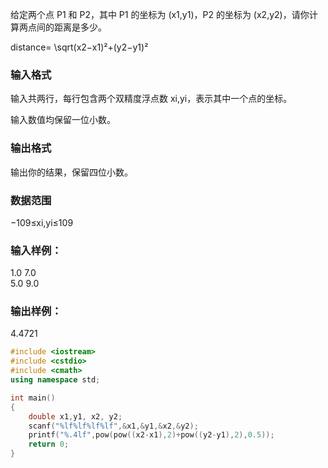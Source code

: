给定两个点 P1 和 P2，其中 P1 的坐标为 (x1,y1)，P2 的坐标为 (x2,y2)，请你计算两点间的距离是多少。

distance= \sqrt(x2−x1)²+(y2−y1)² 
### 输入格式
输入共两行，每行包含两个双精度浮点数 xi,yi，表示其中一个点的坐标。

输入数值均保留一位小数。

### 输出格式
输出你的结果，保留四位小数。

### 数据范围
−109≤xi,yi≤109
### 输入样例：
1.0 7.0  
5.0 9.0  
### 输出样例：
4.4721

```c++
#include <iostream>
#include <cstdio>
#include <cmath>
using namespace std;

int main()
{
    double x1,y1, x2, y2;
    scanf("%lf%lf%lf%lf",&x1,&y1,&x2,&y2);
    printf("%.4lf",pow(pow((x2-x1),2)+pow((y2-y1),2),0.5));
    return 0;
}
```
